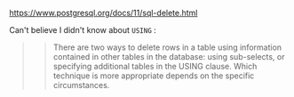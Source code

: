 https://www.postgresql.org/docs/11/sql-delete.html

Can't believe I didn't know about `USING` :

>> There are two ways to delete rows in a table using information contained in other tables in the database: using sub-selects, or specifying additional tables in the USING clause. Which technique is more appropriate depends on the specific circumstances.

